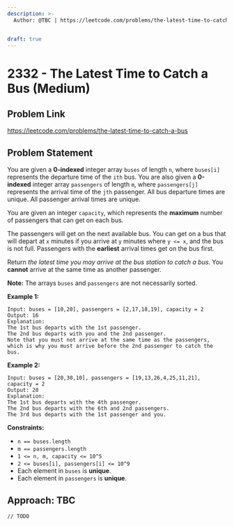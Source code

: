 ```yaml
---
description: >-
  Author: @TBC | https://leetcode.com/problems/the-latest-time-to-catch-a-bus


draft: true
---
```


# 2332 - The Latest Time to Catch a Bus (Medium)

## Problem Link

https://leetcode.com/problems/the-latest-time-to-catch-a-bus

## Problem Statement

You are given a **0-indexed** integer array `buses` of length `n`, where `buses[i]` represents the departure time of the `ith` bus. You are also given a **0-indexed** integer array `passengers` of length `m`, where `passengers[j]` represents the arrival time of the `jth` passenger. All bus departure times are unique. All passenger arrival times are unique.

You are given an integer `capacity`, which represents the **maximum** number of passengers that can get on each bus.

The passengers will get on the next available bus. You can get on a bus that will depart at `x` minutes if you arrive at `y` minutes where `y <= x`, and the bus is not full. Passengers with the **earliest** arrival times get on the bus first.

Return _the latest time you may arrive at the bus station to catch a bus_. You **cannot** arrive at the same time as another passenger.

**Note:** The arrays `buses` and `passengers` are not necessarily sorted.

**Example 1:**

```
Input: buses = [10,20], passengers = [2,17,18,19], capacity = 2
Output: 16
Explanation:
The 1st bus departs with the 1st passenger.
The 2nd bus departs with you and the 2nd passenger.
Note that you must not arrive at the same time as the passengers, which is why you must arrive before the 2nd passenger to catch the bus.
```

**Example 2:**

```
Input: buses = [20,30,10], passengers = [19,13,26,4,25,11,21], capacity = 2
Output: 20
Explanation:
The 1st bus departs with the 4th passenger.
The 2nd bus departs with the 6th and 2nd passengers.
The 3rd bus departs with the 1st passenger and you.
```

**Constraints:**

- `n == buses.length`
- `m == passengers.length`
- `1 <= n, m, capacity <= 10^5`
- `2 <= buses[i], passengers[i] <= 10^9`
- Each element in `buses` is **unique**.
- Each element in `passengers` is **unique**.

## Approach: TBC

<SolutionAuthor name="@TBC"/>

```
// TODO
```
